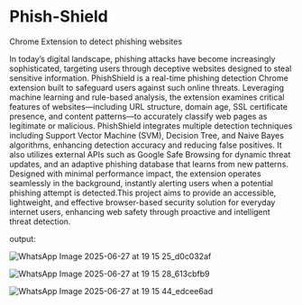 # Phish-Shield
Chrome Extension to detect phishing websites

In today’s digital landscape, phishing attacks have become increasingly sophisticated, targeting users through deceptive websites designed to steal sensitive information. PhishShield is a real-time phishing detection Chrome extension built to safeguard users against such online threats. Leveraging machine learning and rule-based analysis, the extension examines critical features of websites—including URL structure, domain age, SSL certificate presence, and content patterns—to accurately classify web pages as legitimate or malicious. PhishShield integrates multiple detection techniques including Support Vector Machine (SVM), Decision Tree, and Naive Bayes algorithms, enhancing detection accuracy and reducing false positives. It also utilizes external APIs such as Google Safe Browsing for dynamic threat updates, and an adaptive phishing database that learns from new patterns. Designed with minimal performance impact, the extension operates seamlessly in the background, instantly alerting users when a potential phishing attempt is detected.This project aims to provide an accessible, lightweight, and effective browser-based security solution for everyday internet users, enhancing web safety through proactive and intelligent threat detection.


output:

![WhatsApp Image 2025-06-27 at 19 15 25_d0c032af](https://github.com/user-attachments/assets/836b2138-f872-436c-9227-97e346d296bb)

![WhatsApp Image 2025-06-27 at 19 15 28_613cbfb9](https://github.com/user-attachments/assets/ebfad13a-2e6b-4e94-9c1e-2f5d80cd9a75)

![WhatsApp Image 2025-06-27 at 19 15 44_edcee6ad](https://github.com/user-attachments/assets/015bbe59-d538-4cfd-9ac3-21885e8c94a8)






